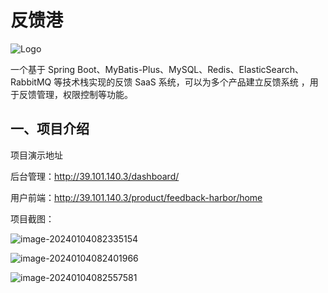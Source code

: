 
# 反馈港
![Logo](https://s2.loli.net/2024/01/04/HKhcjCVmL5l9WNg.png) 


一个基于 Spring Boot、MyBatis-Plus、MySQL、Redis、ElasticSearch、RabbitMQ 等技术栈实现的反馈 SaaS 系统，可以为多个产品建立反馈系统 ，用于反馈管理，权限控制等功能。

## 一、项目介绍

项目演示地址

后台管理：http://39.101.140.3/dashboard/

用户前端：http://39.101.140.3/product/feedback-harbor/home

项目截图：

![image-20240104082335154](https://s2.loli.net/2024/01/04/YJP6jOBRoiT7H4s.png)

![image-20240104082401966](https://s2.loli.net/2024/01/04/zGYnAM4pcyr2Qhd.png)

![image-20240104082557581](https://s2.loli.net/2024/01/04/CWRUms2SHkJuwF1.png)



